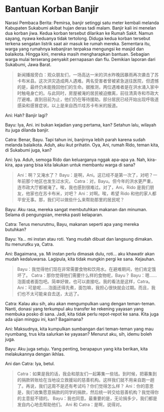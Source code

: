 # Bantuan Korban Banjir

Narasi Pembaca Berita: Pemirsa, banjir setinggi satu meter kembali melanda Kabupaten Sukabumi akibat hujan deras tadi malam. Banjir kali ini menelan dua korban jiwa. Kedua korban tersebut dilarikan ke Rumah Sakit. Namun sayang, nyawa keduanya tidak tertolong. Diduga kedua korban tersebut terkena sengatan listrik saat air masuk ke rumah mereka. Sementara itu, warga yang rumahnya kebanjiran terpaksa mengungsi ke masjid dan balaikota. Hingga kini, mereka masih mengharapkan bantuan. Sebagian warga mulai terserang penyakit pernapasan dan flu. Demikian laporan dari Sukabumi, Jawa Barat.

> 新闻播报旁白：观众朋友们，一场高达一米的洪水昨晚因暴雨再次袭击了苏卡布米县。这次洪灾造成两人遇难。两名受害者曾被紧急送往医院，但遗憾的是，最终仍未能挽回他们的生命。据推测，两位遇难者是在洪水涌入家中时触电身亡的。与此同时，房屋被淹的居民被迫撤离，前往清真寺和市政大厅避难。直到目前为止，他们仍在等待援助。部分居民已经开始出现呼吸道感染和感冒症状。以上是来自西爪哇苏卡布米的报道。

Ani: Hah? Banjir lagi?

Bayu: Iya, Ani. ini bukan kejadian yang pertama, kan? Setahun lalu, wilayah itu juga dilanda banjir.

Catra: Benar, Bayu. Tapi tahun ini, banjirnya lebih parah karena sudah melanda balaikota. Aduh, aku ikut prihatin. Oya, Ani, rumah Rido, teman kita, di Sukabumi juga, kan?

Ani: Iya. Aduh, semoga Rido dan keluarganya nggak apa-apa ya. Nah, kira-kira, apa yang bisa kita lakukan untuk membantu warga di sana?

> Ani：啊？又淹水了？
> Bayu：是啊，Ani。这已经不是第一次了，对吧？一年前那个地区也发生过水灾。
> Catra：对，Bayu。但今年的洪水更严重，连市政大厅都被淹了。唉，我也感到很难过。对了，Ani，Rido 是我们朋友，他家也在苏卡布米，对吧？
> Ani：对啊。唉，希望 Rido 和他的家人都平安无事。那，我们可以做些什么来帮助那里的居民呢？

Bayu: Aku rasa, mereka sangat membutuhkan makanan dan minuman. Selama di pengungsian, mereka pasti kelaparan.

Catra: Terus menurutmu, Bayu, makanan seperti apa yang mereka butuhkan?

Bayu: Ya... mi instan atau roti. Yang mudah dibuat dan langsung dimakan. Itu menurutku ya, Catra.

Ani: Bagaimana, ya. Mi instan perlu dimasak dulu, roti... aku khawatir akan mudah kedaluwarsa. Lagipula, kita tidak mungkin pergi ke sana. Kejauhan.

> Bayu：我觉得他们现在非常需要食物和饮用水。在避难期间，他们肯定饿坏了。
> Catra：那你觉得他们需要什么样的食物呢，Bayu？
> Bayu：嗯……泡面或者面包吧。简单好做，也可以直接吃。我的看法是这样，Catra。
> Ani：可是呢……泡面还得先煮，面包嘛，我担心很快就会过期。而且，我们也不太可能亲自去送，太远了。

Catra: Kalau aku sih, aku akan mengumpulkan uang dengan teman-teman. Nanti, donasi yang terkumpul aku transfer ke rekening yayasan yang membuka posko di sana. Jadi, kita tidak perlu repot-repot ke sana. Kita juga ada ujian minggu ini, kan? Bagaimana?

Ani: Maksudnya, kita kumpulkan sumbangan dari teman-teman yang mau nyumbang, trus kita salurkan ke yayasan? Menurut aku, sih, idemu boleh juga.

Bayu: Aku juga setuju. Yang penting, berapapun yang kita berikan, kita melakukannya dengan ikhlas.

Ani dan Catra: Iya, betul.

> Catra：如果是我的话，我会和朋友们一起筹集一些钱。到时候，把募集到的捐款转账给在当地设立救援站的慈善机构。这样我们就不用亲自跑一趟了。再说，我们这周不是还有考试吗？你们觉得怎么样？
> Ani：你的意思是，我们收集愿意捐款的同学的捐款，然后统一转交给慈善机构？我觉得你的主意挺不错的。
> Bayu：我也同意。最重要的是，无论捐多少，我们都是发自内心地去帮助他们。
> Ani 和 Catra：是啊，说得对。
